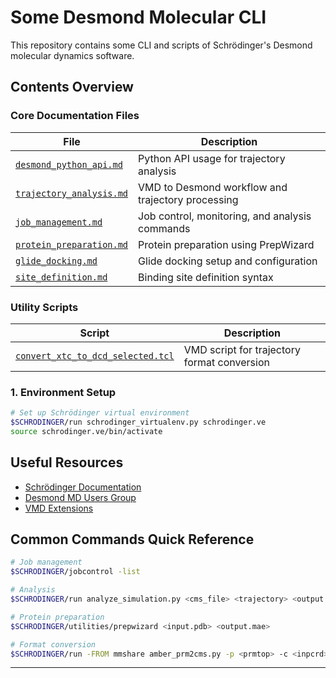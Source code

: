 # Some Desmond Molecular CLI

This repository contains some CLI and scripts of Schrödinger's Desmond molecular dynamics software. 

## Contents Overview

### Core Documentation Files

| File | Description |
|------|-------------|
| [`desmond_python_api.md`](./desmond_python_api.md) | Python API usage for trajectory analysis |
| [`trajectory_analysis.md`](./trajectory_analysis.md) | VMD to Desmond workflow and trajectory processing |
| [`job_management.md`](./job_management.md) | Job control, monitoring, and analysis commands |
| [`protein_preparation.md`](./protein_preparation.md) | Protein preparation using PrepWizard |
| [`glide_docking.md`](./glide_docking.md) | Glide docking setup and configuration |
| [`site_definition.md`](./site_definition.md) | Binding site definition syntax |

### Utility Scripts

| Script | Description |
|--------|-------------|
| [`convert_xtc_to_dcd_selected.tcl`](./convert_xtc_to_dcd_selected.tcl) | VMD script for trajectory format conversion |


### 1. Environment Setup
```bash
# Set up Schrödinger virtual environment
$SCHRODINGER/run schrodinger_virtualenv.py schrodinger.ve
source schrodinger.ve/bin/activate
```

## Useful Resources

- [Schrödinger Documentation](https://www.schrodinger.com/documentation)
- [Desmond MD Users Group](https://groups.google.com/g/desmond-md-users)
- [VMD Extensions](https://github.com/tonigi/vmd_extensions)

## Common Commands Quick Reference

```bash
# Job management
$SCHRODINGER/jobcontrol -list

# Analysis
$SCHRODINGER/run analyze_simulation.py <cms_file> <trajectory> <output.eaf> <input.eaf>

# Protein preparation
$SCHRODINGER/utilities/prepwizard <input.pdb> <output.mae>

# Format conversion
$SCHRODINGER/run -FROM mmshare amber_prm2cms.py -p <prmtop> -c <inpcrd> -o <output>
```

---
